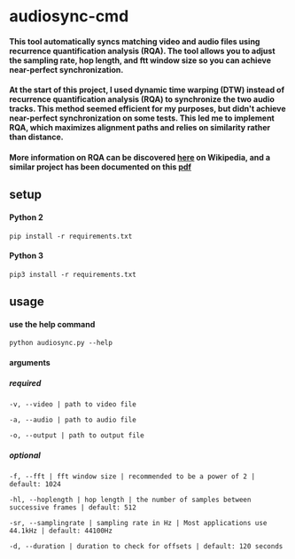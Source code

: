 # audiosync-cmd

#### This tool automatically syncs matching video and audio files using recurrence quantification analysis (RQA). The tool allows you to adjust the sampling rate, hop length, and ftt window size so you can achieve near-perfect synchronization.

#### At the start of this project, I used dynamic time warping (DTW) instead of recurrence quantification analysis (RQA) to synchronize the two audio tracks. This method seemed efficient for my purposes, but didn't achieve near-perfect synchronization on some tests. This led me to implement RQA, which maximizes alignment paths and relies on similarity rather than distance.

#### More information on RQA can be discovered [here](https://en.wikipedia.org/wiki/Recurrence_quantification_analysis) on Wikipedia, and a similar project has been documented on this [pdf](http://www.mtg.upf.edu/system/files/publications/Roma-Waspaa-2014.pdf)

## setup
#### Python 2
`pip install -r requirements.txt`
#### Python 3
`pip3 install -r requirements.txt`

## usage

#### use the help command
`python audiosync.py --help`

#### arguments

##### required
`-v, --video | path to video file`

`-a, --audio | path to audio file`

`-o, --output | path to output file`

##### optional

`-f, --fft | fft window size | recommended to be a power of 2 | default: 1024`

`-hl, --hoplength | hop length | the number of samples between successive frames | default: 512`

`-sr, --samplingrate | sampling rate in Hz | Most applications use 44.1kHz | default: 44100Hz`

`-d, --duration | duration to check for offsets | default: 120 seconds`
